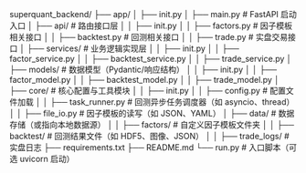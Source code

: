 superquant_backend/
├── app/
│   ├── init.py
│   ├── main.py                 # FastAPI 启动入口
│   ├── api/                    # 路由接口层
│   │   ├── init.py
│   │   ├── factors.py          # 因子模板相关接口
│   │   ├── backtest.py         # 回测相关接口
│   │   ├── trade.py            # 实盘交易接口
│   ├── services/               # 业务逻辑实现层
│   │   ├── init.py
│   │   ├── factor_service.py
│   │   ├── backtest_service.py
│   │   ├── trade_service.py
│   ├── models/                 # 数据模型（Pydantic/响应结构）
│   │   ├── init.py
│   │   ├── factor_model.py
│   │   ├── backtest_model.py
│   │   ├── trade_model.py
│   ├── core/                   # 核心配置与工具模块
│   │   ├── init.py
│   │   ├── config.py           # 配置文件加载
│   │   ├── task_runner.py      # 回测异步任务调度器（如 asyncio、thread）
│   │   ├── file_io.py          # 因子模板的读写（如 JSON、YAML）
│   ├── data/                   # 数据存储（或指向本地数据源）
│   │   ├── factors/            # 自定义因子模板文件夹
│   │   ├── backtest/           # 回测结果文件（如 HDF5、图像、JSON）
│   │   ├── trade_logs/         # 实盘日志
├── requirements.txt
├── README.md
└── run.py                      # 入口脚本（可选 uvicorn 启动）
